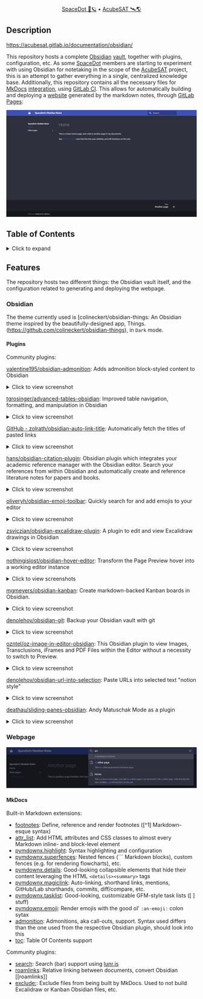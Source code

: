 <div align="center">
<p>
    <a href="https://spacedot.gr/">SpaceDot 🌌🪐</a> &bull;
    <a href="https://acubesat.spacedot.gr/">AcubeSAT 🛰️🌎</a>
</p>
</div>

## Description

https://acubesat.gitlab.io/documentation/obsidian/

This repository hosts a complete [Obsidian](https://obsidian.md/) [vault](https://gitlab.com/acubesat/documentation/obsidian/-/tree/main/docs), together with plugins, configuration, etc.
As some [SpaceDot](https://spacedot.gr/) members are starting to experiment with using Obsidian for notetaking in the scope of the [AcubeSAT](https://acubesat.spacedot.gr/) project, this is an attempt to gather everything in a single, centralized knowledge base.
Additionally, this repository contains all the necessary files for [MkDocs](https://www.mkdocs.org/) [integration](https://gitlab.com/acubesat/documentation), using [GitLab CI](https://docs.gitlab.com/ee/ci/).
This allows for automatically building and deploying a [website](https://acubesat.gitlab.io/documentation/obsidian/) generated by the markdown notes, through [GitLab Pages](https://docs.gitlab.com/ee/user/project/pages/):

![index-example][index-example]

[index-example]: assets/webpage/example-index.png "Example index page layout"

## Table of Contents

<details>
<summary>Click to expand</summary>

[[_TOC_]]

</details>

## Features

The repository hosts two different things: the Obsidian vault itself, and the configuration related to generating and deploying the webpage.

### Obsidian

The theme currently used is [colineckert/obsidian-things: An Obsidian theme inspired by the beautifully-designed app, Things.(https://github.com/colineckert/obsidian-things), in `Dark` mode.

#### Plugins

Community plugins:

[valentine195/obsidian-admonition](https://github.com/valentine195/obsidian-admonition): Adds admonition block-styled content to Obsidian

<details>
<summary>Click to view screenshot</summary>

![plugin-admonition][plugin-admonition]

</details>

[tgrosinger/advanced-tables-obsidian](https://github.com/tgrosinger/advanced-tables-obsidian): Improved table navigation, formatting, and manipulation in Obsidian

<details>
<summary>Click to view screenshot</summary>

![plugin-advanced-tables][plugin-advanced-tables]

</details>

[GitHub - zolrath/obsidian-auto-link-title](https://github.com/zolrath/obsidian-auto-link-title): Automatically fetch the titles of pasted links

<details>
<summary>Click to view screenshot</summary>

![plugin-auto-link-title][plugin-auto-link-title]

</details>

[hans/obsidian-citation-plugin](https://github.com/hans/obsidian-citation-plugin): Obsidian plugin which integrates your academic reference manager with the Obsidian editor. Search your references from within Obsidian and automatically create and reference literature notes for papers and books.

<details>
<summary>Click to view screenshot</summary>

![plugin-citation][plugin-citation]

</details>

[oliveryh/obsidian-emoji-toolbar](https://github.com/oliveryh/obsidian-emoji-toolbar): Quickly search for and add emojis to your editor

<details>
<summary>Click to view screenshot</summary>

![plugin-emoji-toolbar][plugin-emoji-toolbar]

</details>

[zsviczian/obsidian-excalidraw-plugin](https://github.com/zsviczian/obsidian-excalidraw-plugin): A plugin to edit and view Excalidraw drawings in Obsidian

<details>
<summary>Click to view screenshot</summary>

![plugin-excalidraw][plugin-excalidraw]

</details>

[nothingislost/obsidian-hover-editor](https://github.com/nothingislost/obsidian-hover-editor): Transform the Page Preview hover into a working editor instance

<details>
<summary>Click to view screenshots</summary>

![plugin-hover-editor-1][plugin-hover-editor-1]
![plugin-hover-editor-2][plugin-hover-editor-2]

</details>

[mgmeyers/obsidian-kanban](https://github.com/mgmeyers/obsidian-kanban): Create markdown-backed Kanban boards in Obsidian.

<details>
<summary>Click to view screenshot</summary>

![plugin-kanban][plugin-kanban]

</details>

[denolehov/obsidian-git](https://github.com/denolehov/obsidian-git): Backup your Obsidian vault with git

<details>
<summary>Click to view screenshot</summary>

![plugin-git][plugin-git]

</details>

[ozntel/oz-image-in-editor-obsidian](https://github.com/ozntel/oz-image-in-editor-obsidian): This Obsidian plugin to view Images, Transclusions, iFrames and PDF Files within the Editor without a necessity to switch to Preview.

<details>
<summary>Click to view screenshot</summary>

![plugin-image-in-editor][plugin-image-in-editor]

</details>

[denolehov/obsidian-url-into-selection](https://github.com/denolehov/obsidian-url-into-selection): Paste URLs into selected text "notion style"

<details>
<summary>Click to view screenshot</summary>

![plugin-url-into-selection][plugin-url-into-selection]

</details>

[deathau/sliding-panes-obsidian](https://github.com/deathau/sliding-panes-obsidian): Andy Matuschak Mode as a plugin

<details>
<summary>Click to view screenshot</summary>

![plugin-sliding-panes][plugin-sliding-panes]

</details>

[plugin-admonition]: assets/plugins/admonition.png "Obsidian Admonition plugin"
[plugin-advanced-tables]: assets/plugins/advanced-tables.png "Obsidian Admonition plugin"
[plugin-auto-link-title]: assets/plugins/auto-link-title.png "Obsidian Admonition plugin"
[plugin-citation]: assets/plugins/citation.png "Obsidian Admonition plugin"
[plugin-emoji-toolbar]: assets/plugins/emoji-toolbar.png "Obsidian Admonition plugin"
[plugin-excalidraw]: assets/plugins/excalidraw.png "Obsidian Admonition plugin"
[plugin-hover-editor-1]: assets/plugins/hover-editor-1.png "Obsidian Admonition plugin"
[plugin-hover-editor-2]: assets/plugins/hover-editor-2.png "Obsidian Admonition plugin"
[plugin-kanban]: assets/plugins/kanban.png "Obsidian Admonition plugin"
[plugin-git]: assets/plugins/git.png "Obsidian Admonition plugin"
[plugin-image-in-editor]: assets/plugins/image-in-editor.png "Obsidian Admonition plugin"
[plugin-url-into-selection]: assets/plugins/url-into-selection.png "Obsidian Admonition plugin"
[plugin-sliding-panes]: assets/plugins/sliding-panes.png "Obsidian Admonition plugin"

### Webpage

![search-example][search-example]

[search-example]: assets/webpage/example-search.png "Example search bar layout"

#### MkDocs

Built-in Markdown extensions:

- [footnotes](https://squidfunk.github.io/mkdocs-material/reference/footnotes/): Define, reference and render footnotes (\[^1\] Markdown-esque syntax)
- [attr_list](https://squidfunk.github.io/mkdocs-material/setup/extensions/python-markdown/#attribute-lists): Add HTML attributes and CSS classes to almost every Markdown inline- and block-level element
- [pymdownx.highlight](https://facelessuser.github.io/pymdown-extensions/extensions/highlight/): Syntax highlighting and configuration
- [pymdownx.superfences](https://facelessuser.github.io/pymdown-extensions/extensions/superfences/): Nested fences (\`\`\` Markdown blocks), custom fences (e.g. for rendering flowcharts), etc.
- [pymdownx.details](https://facelessuser.github.io/pymdown-extensions/extensions/details/): Good-looking collapsible elements that hide their content leveraging the HTML `<details><summary>` tags
- [pymdownx.magiclink](https://facelessuser.github.io/pymdown-extensions/extensions/magiclink/): Auto-linking, shorthand links, mentions, GitHub/Lab shorthands, commits, diff/compare, etc.
- [pymdownx.tasklist](https://facelessuser.github.io/pymdown-extensions/extensions/tasklist/): Good-looking, customizable GFM-style task lists (\[ \] stuff)
- [pymdownx.emoji](https://facelessuser.github.io/pymdown-extensions/extensions/emoji/): Render emojis with the good ol' `:an-emoji:` colon sytax
- [admonition](https://squidfunk.github.io/mkdocs-material/reference/admonitions/): Admonitions, aka call-outs, support. Syntax used differs than the one used from the respective Obsidian plugin, should look into this
- [toc](https://python-markdown.github.io/extensions/toc/): Table Of Contents support

Community plugins:

- [search](https://www.mkdocs.org/user-guide/configuration/#search): Search (bar) support using [lunr.js](https://lunrjs.com/)
- [roamlinks](https://github.com/Jackiexiao/mkdocs-roamlinks-plugin): Relative linking between documents, convert Obsidian \[\[roamlinks\]\]
- [exclude:](https://github.com/apenwarr/mkdocs-exclude): Exclude files from being built by MkDocs. Used to not build Excalidraw or Kanban Obsidian files, etc.
